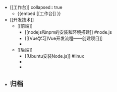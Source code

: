 - [[工作台]] 
  collapsed:: true
	- {{embed [[工作台]] }}
- [[开发技术]]
	- [[前端]]
		- [[nodejs和npm的安装和环境搭建]] #node.js
		- [[[Vue学习]Vue开发流程——创建项目]]
		-
	- [[后端]]
		- [[Ubuntu安装Node.js]] #linux
		-
		-
- 归档
	-